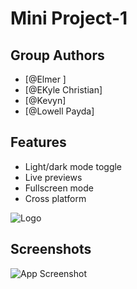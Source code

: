 
# Mini Project-1




## Group Authors

- [@Elmer ]
- [@EKyle Christian]
- [@Kevyn]
- [@Lowell Payda]



## Features

- Light/dark mode toggle
- Live previews
- Fullscreen mode
- Cross platform


![Logo](https://raw.githubusercontent.com/emuyano/KodeGo-Projects/main/assets/images/logo.png)


## Screenshots
![App Screenshot](https://raw.githubusercontent.com/emuyano/KodeGo-Projects/main/assets/images/template_preview.jpg)

